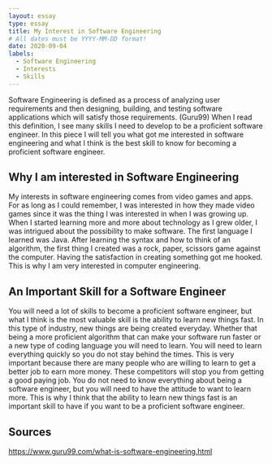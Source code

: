 ```yaml
---
layout: essay
type: essay
title: My Interest in Software Engineering
# All dates must be YYYY-MM-DD format!
date: 2020-09-04
labels:
  - Software Engineering
  - Interests
  - Skills
---
```


Software Engineering is defined as a process of analyzing user requirements and then designing, building, and testing software applications which will satisfy those requirements. (Guru99) When I read this definition, I see many skills I need to develop to be a proficient software engineer. In this piece I will tell you what got me interested in software engineering and what I think is the best skill to know for becoming a proficient software engineer.

## Why I am interested in Software Engineering

My interests in software engineering comes from video games and apps. For as long as I could remember, I was interested in how they made video games since it was the thing I was interested in when I was growing up. When I started learning more and more about technology as I grew older, I was intrigued about the possibility to make software. The first language I learned was Java. After learning the syntax and how to think of an algorithm, the first thing I created was a rock, paper, scissors game against the computer. Having the satisfaction in creating something got me hooked. This is why I am very interested in computer engineering.

## An Important Skill for a Software Engineer

You will need a lot of skills to become a proficient software engineer, but what I think is the most valuable skill is the ability to learn new things fast. In this type of industry, new things are being created everyday. Whether that being a more proficient algorithm that can make your software run faster or a new type of coding language you will need to learn. You will need to learn everything quickly so you do not stay behind the times. This is very important because there are many people who are willing to learn to get a better job to earn more money. These competitors will stop you from getting a good paying job. You do not need to know everything about being a software engineer, but you will need to have the attitude to want to learn more. This is why I think that the ability to learn new things fast is an important skill to have if you want to be a proficient software engineer.

## Sources
<https://www.guru99.com/what-is-software-engineering.html>
